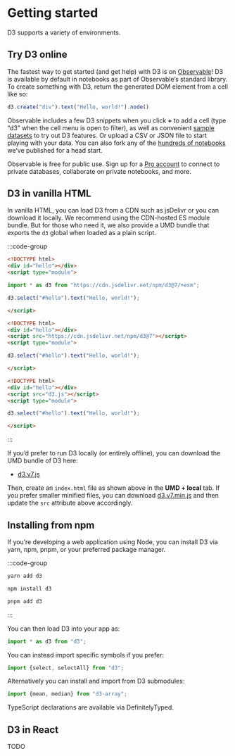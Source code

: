 # Getting started

D3 supports a variety of environments.

## Try D3 online

The fastest way to get started (and get help) with D3 is on [Observable](https://observablehq.com)! D3 is available by default in notebooks as part of Observable’s standard library. To create something with D3, return the generated DOM element from a cell like so:

```js
d3.create("div").text("Hello, world!").node()
```

Observable includes a few D3 snippets when you click **+** to add a cell (type “d3” when the cell menu is open to filter), as well as convenient [sample datasets](https://observablehq.com/@observablehq/sample-datasets) to try out D3 features. Or upload a CSV or JSON file to start playing with your data. You can also fork any of the [hundreds of notebooks](https://observablehq.com/@d3?tab=notebooks) we’ve published for a head start.

Observable is free for public use. Sign up for a [Pro account](https://observablehq.com/pricing) to connect to private databases, collaborate on private notebooks, and more.

## D3 in vanilla HTML

In vanilla HTML, you can load D3 from a CDN such as jsDelivr or you can download it locally. We recommend using the CDN-hosted ES module bundle. But for those who need it, we also provide a UMD bundle that exports the `d3` global when loaded as a plain script.

:::code-group
```html [ESM + CDN]
<!DOCTYPE html>
<div id="hello"></div>
<script type="module">

import * as d3 from "https://cdn.jsdelivr.net/npm/d3@7/+esm";

d3.select("#hello").text("Hello, world!");

</script>
```

```html [UMD + CDN]
<!DOCTYPE html>
<div id="hello"></div>
<script src="https://cdn.jsdelivr.net/npm/d3@7"></script>
<script type="module">

d3.select("#hello").text("Hello, world!");

</script>
```

```html [UMD + local]
<!DOCTYPE html>
<div id="hello"></div>
<script src="d3.js"></script>
<script type="module">

d3.select("#hello").text("Hello, world!");

</script>
```
:::

If you’d prefer to run D3 locally (or entirely offline), you can download the UMD bundle of D3 here:

- <a href="./d3.v7.js" download>d3.v7.js</a>

Then, create an `index.html` file as shown above in the **UMD + local** tab. If you prefer smaller minified files, you can download <a href="./d3.v7.min.js" download>d3.v7.min.js</a> and then update the `src` attribute above accordingly.

## Installing from npm

If you’re developing a web application using Node, you can install D3 via yarn, npm, pnpm, or your preferred package manager.

:::code-group

```bash [yarn]
yarn add d3
```

```bash [npm]
npm install d3
```

```bash [pnpm]
pnpm add d3
```

:::

You can then load D3 into your app as:

```js
import * as d3 from "d3";
```

You can instead import specific symbols if you prefer:

```js
import {select, selectAll} from "d3";
```

Alternatively you can install and import from D3 submodules:

```js
import {mean, median} from "d3-array";
```

TypeScript declarations are available via DefinitelyTyped.

## D3 in React

TODO
